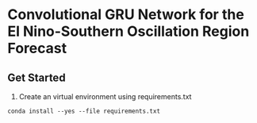# Convolutional GRU Network for the El Nino-Southern Oscillation Region Forecast

## Get Started

1. Create an virtual environment using requirements.txt
```
conda install --yes --file requirements.txt
```


